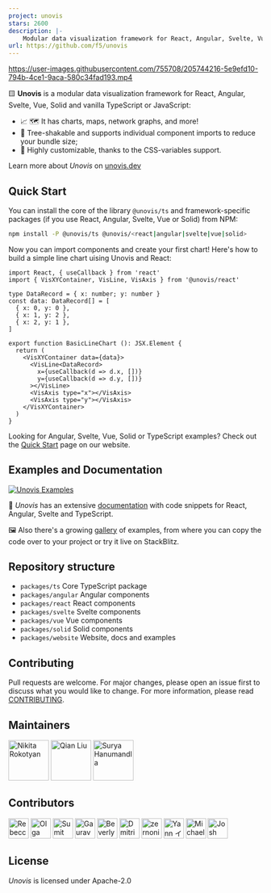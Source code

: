 ```yaml
---
project: unovis
stars: 2600
description: |-
    Modular data visualization framework for React, Angular, Svelte, Vue, and vanilla TypeScript or JavaScript
url: https://github.com/f5/unovis
---
```


https://user-images.githubusercontent.com/755708/205744216-5e9efd10-794b-4ce1-9aca-580c34fad193.mp4

🟨  **Unovis** is a modular data visualization framework for React, Angular, Svelte, Vue, Solid and vanilla TypeScript or JavaScript:

* 📈 🗺 It has charts, maps, network graphs, and more!
* 🌳 Tree-shakable and supports individual component imports to reduce your bundle size;
* 🎨 Highly customizable, thanks to the CSS-variables support.

Learn more about _Unovis_ on [unovis.dev](https://unovis.dev)

## Quick Start
You can install the core of the library `@unovis/ts` and framework-specific packages (if you use React, Angular, Svelte, Vue or Solid) from NPM:

```bash
npm install -P @unovis/ts @unovis/<react|angular|svelte|vue|solid>
```

Now you can import components and create your first chart! Here's how to build a simple line chart uising Unovis and React:

```tsx
import React, { useCallback } from 'react'
import { VisXYContainer, VisLine, VisAxis } from '@unovis/react'

type DataRecord = { x: number; y: number }
const data: DataRecord[] = [
  { x: 0, y: 0 },
  { x: 1, y: 2 },
  { x: 2, y: 1 },
]

export function BasicLineChart (): JSX.Element {
  return (
    <VisXYContainer data={data}>
      <VisLine<DataRecord>
        x={useCallback(d => d.x, [])}
        y={useCallback(d => d.y, [])}
      ></VisLine>
      <VisAxis type="x"></VisAxis>
      <VisAxis type="y"></VisAxis>
    </VisXYContainer>
  )
}
```
Looking for Angular, Svelte, Vue, Solid or TypeScript examples? Check out the [Quick Start](https://unovis.dev/docs/quick-start) page on our website.

## Examples and Documentation
[![Unovis Examples](examples.png)](https://unovis.dev/gallery)

📖 _Unovis_ has an extensive [documentation](https://unovis.dev/docs/intro) with code snippets for React, Angular,
Svelte and TypeScript.

🖼 Also there's a growing [gallery](https://unovis.dev/gallery) of examples, from where you can copy the code over to your project or try it live on StackBlitz.

## Repository structure

* `packages/ts` Core TypeScript package
* `packages/angular` Angular components
* `packages/react` React components
* `packages/svelte` Svelte components
* `packages/vue` Vue components
* `packages/solid` Solid components
* `packages/website` Website, docs and examples

## Contributing
Pull requests are welcome. For major changes, please open an issue
first to discuss what you would like to change. For more information, please
read [CONTRIBUTING](CONTRIBUTING.md).

## Maintainers
[<img alt="Nikita Rokotyan" src="https://avatars.githubusercontent.com/u/755708" width="80"/>](https://github.com/rokotyan)
[<img alt="Qian Liu" src="https://avatars.githubusercontent.com/u/5026041" width="80"/>](https://github.com/lee00678)
[<img alt="Surya Hanumandla" src="https://avatars.githubusercontent.com/u/7765847" width="80"/>](https://github.com/suryahanumandla)

## Contributors
[<img alt="Rebecca Bol" src="https://avatars.githubusercontent.com/u/52078477" width="40"/>](https://github.com/reb-dev)
[<img alt="Olga Stukova" src="https://avatars.githubusercontent.com/u/8654114" width="40"/>](https://github.com/stukova)
[<img alt="Sumit Kumar" src="https://avatars.githubusercontent.com/u/5867393" width="40"/>](https://github.com/sumitkumar25)
[<img alt="Gaurav Mukherjee" src="https://avatars.githubusercontent.com/u/6323787" width="40"/>](https://github.com/gmfun)
[<img alt="Beverly Ackah" src="https://avatars.githubusercontent.com/u/32556434" width="40"/>](https://github.com/beverlyckh)
[<img alt="Dmitriy Gutman" src="https://avatars.githubusercontent.com/u/14595706" width="40"/>](https://github.com/DimamoN)
[<img alt="zernonia" src="https://avatars.githubusercontent.com/u/59365435" width="40"/>](https://github.com/zernonia)
[<img alt="Yann イーベス Eves" src="https://avatars.githubusercontent.com/u/1331877" width="40"/>](https://github.com/yanneves)
[<img alt="Michael" src="https://avatars.githubusercontent.com/u/15652018" width="40"/>](https://github.com/TasoOneAsia)
[<img alt="Josh Larsen" src="https://avatars.githubusercontent.com/u/2565382" width="40"/>](https://github.com/joshlarsen)

## License
_Unovis_ is licensed under Apache-2.0

